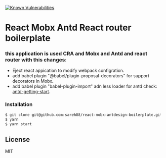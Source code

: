 [![Known Vulnerabilities](https://snyk.io//test/github/sareh88/react-mobx-antdesign-boilerplate/badge.svg?targetFile=package.json)](https://snyk.io//test/github/sareh88/react-mobx-antdesign-boilerplate?targetFile=package.json)

# React Mobx Antd React router boilerplate

### this application is used CRA and Mobx and Antd and react router with this changes:

- Eject react appication to modify webpack configration.
- add babel plugin "@babel/plugin-proposal-decorators" for support decorators in Mobx.
- add babel plugin "babel-plugin-import" adn less loader for antd check: [antd-getting-start].

### Installation

```sh
$ git clone git@github.com:sareh88/react-mobx-antdesign-boilerplate.git
$ yarn
$ yarn start
```

## License

MIT

[antd-getting-start]: https://ant.design/docs/react/getting-started
